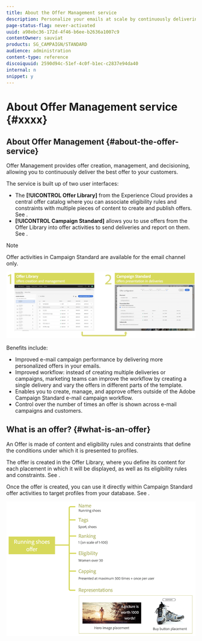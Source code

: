 ```yaml
---
title: About the Offer Management service
description: Personalize your emails at scale by continuously delivering the best offers to your customers.
page-status-flag: never-activated
uuid: a98ebc36-172d-4f46-b6ee-b2636a1007c9
contentOwner: sauviat
products: SG_CAMPAIGN/STANDARD
audience: administration
content-type: reference
discoiquuid: 2590d94c-51ef-4c0f-b1ec-c2837e94da40
internal: n
snippet: y
---
```


# About Offer Management service {#xxxx}

## About Offer Management {#about-the-offer-service}

Offer Management provides offer creation, management, and decisioning, allowing you to continuously deliver the best offer to your customers.

The service is built up of two user interfaces:

* The **[!UICONTROL Offer Library]** from the Experience Cloud provides a central offer catalog where you can associate eligibility rules and constraints with multiple pieces of content to create and publish offers. See [](../../offer-library/using/accessing-the-offer-library.md).
* **[!UICONTROL Campaign Standard]** allows you to use offers from the Offer Library into offer activities to send deliveries and report on them. See [](../../campaign-standard/using/inserting-offer-activities.md).

>[!NOTE]
>
>Offer activities in Campaign Standard are available for the email channel only.

![](assets/offers_process.png)

Benefits include:

* Improved e-mail campaign performance by delivering more personalized offers in your emails.
* Improved workflow: instead of creating multiple deliveries or campaigns, marketing teams can improve the workflow by creating a single delivery and vary the offers in different parts of the template.
* Enables you to create, manage, and approve offers outside of the Adobe Campaign Standard e-mail campaign workflow.
* Control over the number of times an offer is shown across e-mail campaigns and customers.

## What is an offer? {#what-is-an-offer}

An Offer is made of content and eligibility rules and constraints that define the conditions under which it is presented to profiles.

The offer is created in the Offer Library, where you define its content for each placement in which it will be displayed, as well as its eligibility rules and constraints. See [](../../offer-library/using/accessing-the-offer-library.md).

Once the offer is created, you can use it directly within Campaign Standard offer activities to target profiles from your database. See [](../../campaign-standard/using/inserting-offer-activities.md).

![](assets/offers_structure.png)

